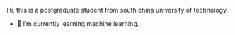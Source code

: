 Hi, this is a postgraduate student from south china university of technology.
- 🌱 I’m currently learning machine learning.
